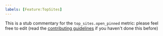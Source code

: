```yaml
---
labels: [Feature:TopSites]
---
```


This is a stub commentary for the `top_sites.open_pinned` metric: please feel free to edit (read the
[contributing guidelines](https://github.com/mozilla/glean-annotations/blob/main/CONTRIBUTING.md)
if you haven't done this before)
